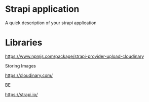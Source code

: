 # Strapi application

A quick description of your strapi application

# Libraries

https://www.npmjs.com/package/strapi-provider-upload-cloudinary

Storing Images 

https://cloudinary.com/

BE

https://strapi.io/